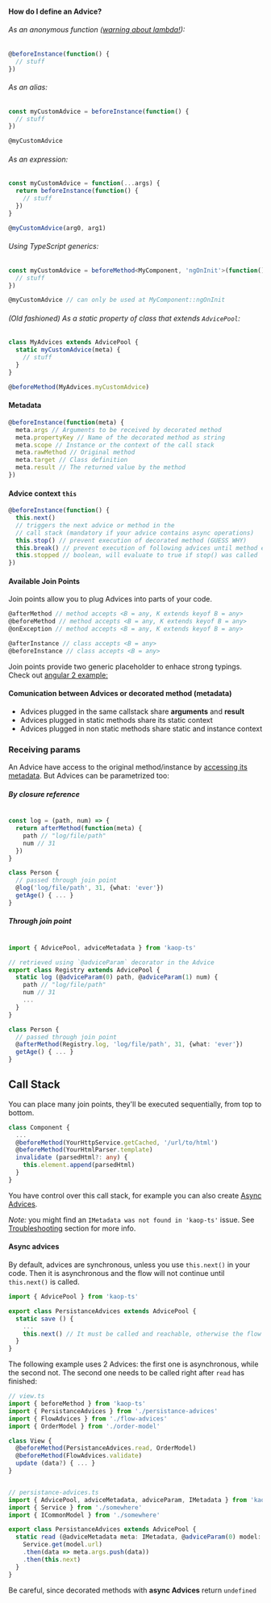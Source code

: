 #### How do I define an Advice?

###### As an anonymous function ([warning about lambda!](https://github.com/k1r0s/kaop-ts/issues/18)):
```typescript
@beforeInstance(function() {
  // stuff
})
```
###### As an alias:
```typescript
const myCustomAdvice = beforeInstance(function() {
  // stuff
})

@myCustomAdvice
```
###### As an expression:
```typescript
const myCustomAdvice = function(...args) {
  return beforeInstance(function() {
    // stuff
  })
}

@myCustomAdvice(arg0, arg1)
```
###### Using TypeScript generics:
```typescript
const myCustomAdvice = beforeMethod<MyComponent, 'ngOnInit'>(function() {
  // stuff
})

@myCustomAdvice // can only be used at MyComponent::ngOnInit
```
###### (Old fashioned) As a static property of class that extends `AdvicePool`:
```typescript
class MyAdvices extends AdvicePool {
  static myCustomAdvice(meta) {
    // stuff
  }
}

@beforeMethod(MyAdvices.myCustomAdvice)
```

#### Metadata

```typescript
@beforeInstance(function(meta) {
  meta.args // Arguments to be received by decorated method
  meta.propertyKey // Name of the decorated method as string
  meta.scope // Instance or the context of the call stack
  meta.rawMethod // Original method
  meta.target // Class definition
  meta.result // The returned value by the method
})
```

#### Advice context `this`

```typescript
@beforeInstance(function() {
  this.next()
  // triggers the next advice or method in the
  // call stack (mandatory if your advice contains async operations)
  this.stop() // prevent execution of decorated method (GUESS WHY)
  this.break() // prevent execution of following advices until method execution
  this.stopped // boolean, will evaluate to true if stop() was called
})
```

#### Available Join Points

Join points allow you to plug Advices into parts of your code.

```typescript
@afterMethod // method accepts <B = any, K extends keyof B = any>
@beforeMethod // method accepts <B = any, K extends keyof B = any>
@onException // method accepts <B = any, K extends keyof B = any>

@afterInstance // class accepts <B = any>
@beforeInstance // class accepts <B = any>
```

Join points provide two generic placeholder to enhace strong typings. Check out [angular 2 example:](https://github.com/k1r0s/angular2-aop-showcase/blob/master/src/app/behaviors/resource-container.ts)

#### Comunication between Advices or decorated method (metadata)

- Advices plugged in the same callstack share **arguments** and **result**
- Advices plugged in static methods share its static context
- Advices plugged in non static methods share static and instance context

### Receiving params

An Advice have access to the original method/instance by [accessing its metadata](#metadata). But Advices can be parametrized too:

##### By closure reference
```typescript

const log = (path, num) => {
  return afterMethod(function(meta) {
    path // "log/file/path"
    num // 31
  })
}

class Person {
  // passed through join point
  @log('log/file/path', 31, {what: 'ever'})
  getAge() { ... }
}
```

##### Through join point
```typescript

import { AdvicePool, adviceMetadata } from 'kaop-ts'

// retrieved using `@adviceParam` decorator in the Advice
export class Registry extends AdvicePool {
  static log (@adviceParam(0) path, @adviceParam(1) num) {
    path // "log/file/path"
    num // 31
    ...
  }
}

class Person {
  // passed through join point
  @afterMethod(Registry.log, 'log/file/path', 31, {what: 'ever'})
  getAge() { ... }
}
```
## Call Stack

You can place many join points, they'll be executed sequentially, from top to bottom.

```typescript
class Component {
  ...
  @beforeMethod(YourHttpService.getCached, '/url/to/html')
  @beforeMethod(YourHtmlParser.template)
  invalidate (parsedHtml?: any) {
    this.element.append(parsedHtml)
  }
}
```

You have control over this call stack, for example you can also create [Async Advices](#async-advices).


_Note:_ you might find an `IMetadata was not found in 'kaop-ts'` issue. See [Troubleshooting](#troubleshooting) section for more info.

#### Async advices

By default, advices are synchronous, unless you use `this.next()` in your code. Then it is asynchronous and the flow will not continue until `this.next()` is called.

```typescript
import { AdvicePool } from 'kaop-ts'

export class PersistanceAdvices extends AdvicePool {
  static save () {
    ...
    this.next() // It must be called and reachable, otherwise the flow hangs
  }
}
```

The following example uses 2 Advices: the first one is asynchronous, while the second not. The second one needs to be called right after `read` has finished:

```typescript
// view.ts
import { beforeMethod } from 'kaop-ts'
import { PersistanceAdvices } from './persistance-advices'
import { FlowAdvices } from './flow-advices'
import { OrderModel } from './order-model'

class View {
  @beforeMethod(PersistanceAdvices.read, OrderModel)
  @beforeMethod(FlowAdvices.validate)
  update (data?) { ... }
}


// persistance-advices.ts
import { AdvicePool, adviceMetadata, adviceParam, IMetadata } from 'kaop-ts'
import { Service } from './somewhere'
import { ICommonModel } from './somewhere'

export class PersistanceAdvices extends AdvicePool {
  static read (@adviceMetadata meta: IMetadata, @adviceParam(0) model: ICommonModel) {
    Service.get(model.url)
    .then(data => meta.args.push(data))
    .then(this.next)
  }
}
```

Be careful, since decorated methods with **async Advices** return `undefined`
